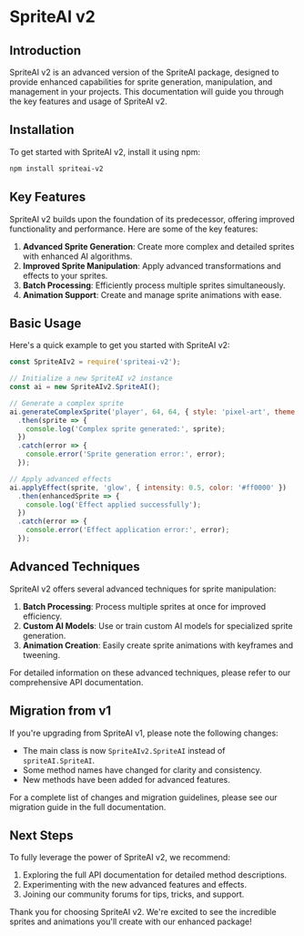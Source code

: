 # SpriteAI v2

## Introduction

SpriteAI v2 is an advanced version of the SpriteAI package, designed to provide enhanced capabilities for sprite generation, manipulation, and management in your projects. This documentation will guide you through the key features and usage of SpriteAI v2.

## Installation

To get started with SpriteAI v2, install it using npm:

```bash
npm install spriteai-v2
```

## Key Features

SpriteAI v2 builds upon the foundation of its predecessor, offering improved functionality and performance. Here are some of the key features:

1. **Advanced Sprite Generation**: Create more complex and detailed sprites with enhanced AI algorithms.
2. **Improved Sprite Manipulation**: Apply advanced transformations and effects to your sprites.
3. **Batch Processing**: Efficiently process multiple sprites simultaneously.
4. **Animation Support**: Create and manage sprite animations with ease.

## Basic Usage

Here's a quick example to get you started with SpriteAI v2:

```javascript
const SpriteAIv2 = require('spriteai-v2');

// Initialize a new SpriteAI v2 instance
const ai = new SpriteAIv2.SpriteAI();

// Generate a complex sprite
ai.generateComplexSprite('player', 64, 64, { style: 'pixel-art', theme: 'fantasy' })
  .then(sprite => {
    console.log('Complex sprite generated:', sprite);
  })
  .catch(error => {
    console.error('Sprite generation error:', error);
  });

// Apply advanced effects
ai.applyEffect(sprite, 'glow', { intensity: 0.5, color: '#ff0000' })
  .then(enhancedSprite => {
    console.log('Effect applied successfully');
  })
  .catch(error => {
    console.error('Effect application error:', error);
  });
```

## Advanced Techniques

SpriteAI v2 offers several advanced techniques for sprite manipulation:

1. **Batch Processing**: Process multiple sprites at once for improved efficiency.
2. **Custom AI Models**: Use or train custom AI models for specialized sprite generation.
3. **Animation Creation**: Easily create sprite animations with keyframes and tweening.

For detailed information on these advanced techniques, please refer to our comprehensive API documentation.

## Migration from v1

If you're upgrading from SpriteAI v1, please note the following changes:

- The main class is now `SpriteAIv2.SpriteAI` instead of `spriteAI.SpriteAI`.
- Some method names have changed for clarity and consistency.
- New methods have been added for advanced features.

For a complete list of changes and migration guidelines, please see our migration guide in the full documentation.

## Next Steps

To fully leverage the power of SpriteAI v2, we recommend:

1. Exploring the full API documentation for detailed method descriptions.
2. Experimenting with the new advanced features and effects.
3. Joining our community forums for tips, tricks, and support.

Thank you for choosing SpriteAI v2. We're excited to see the incredible sprites and animations you'll create with our enhanced package!